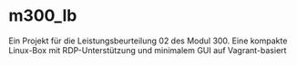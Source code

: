 # m300_lb
 
Ein Projekt für die Leistungsbeurteilung 02 des Modul 300.
Eine kompakte Linux-Box mit RDP-Unterstützung und minimalem GUI auf Vagrant-basiert
